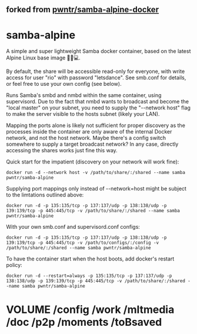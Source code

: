 ## forked from [pwntr/samba-alpine-docker](https://github.com/pwntr/samba-alpine-docker)


# samba-alpine
A simple and super lightweight Samba docker container, based on the latest Alpine Linux base image 🐧🐋💻.

By default, the share will be accessible read-only for everyone, with write access for user "rio" with password "letsdance". See smb.conf for details, or feel free to use your own config (see below).

Runs Samba's smbd and nmbd within the same container, using supervisord. Due to the fact that nmbd wants to broadcast
and become the "local master" on your subnet, you need to supply the "--network host" flag to make the server visible to the hosts subnet (likely your LAN).

Mapping the ports alone is likely not sufficient for proper discovery as the processes inside the container are only aware of the internal Docker network, and not the host network. Maybe there's a config switch somewhere to supply a target broadcast network? In any case, directly accessing the shares works just fine this way.

Quick start for the impatient (discovery on your network will work fine):
```shell
docker run -d --network host -v /path/to/share/:/shared --name samba pwntr/samba-alpine
```

Supplying port mappings only instead of --network=host might be subject to the limtations outlined above:
```shell
docker run -d -p 135:135/tcp -p 137:137/udp -p 138:138/udp -p 139:139/tcp -p 445:445/tcp -v /path/to/share/:/shared --name samba pwntr/samba-alpine
```

With your own smb.conf and supervisord.conf configs:
```shell
docker run -d -p 135:135/tcp -p 137:137/udp -p 138:138/udp -p 139:139/tcp -p 445:445/tcp -v /path/to/configs/:/config -v /path/to/share/:/shared --name samba pwntr/samba-alpine
```

To have the container start when the host boots, add docker's restart policy:
```shell
docker run -d --restart=always -p 135:135/tcp -p 137:137/udp -p 138:138/udp -p 139:139/tcp -p 445:445/tcp -v /path/to/share/:/shared --name samba pwntr/samba-alpine
```

# VOLUME /config /work /mltmedia /doc /p2p /moments /toBsaved
